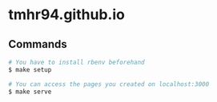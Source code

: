 # tmhr94.github.io

## Commands

```bash
# You have to install rbenv beforehand
$ make setup

# You can access the pages you created on localhost:3000
$ make serve
```
